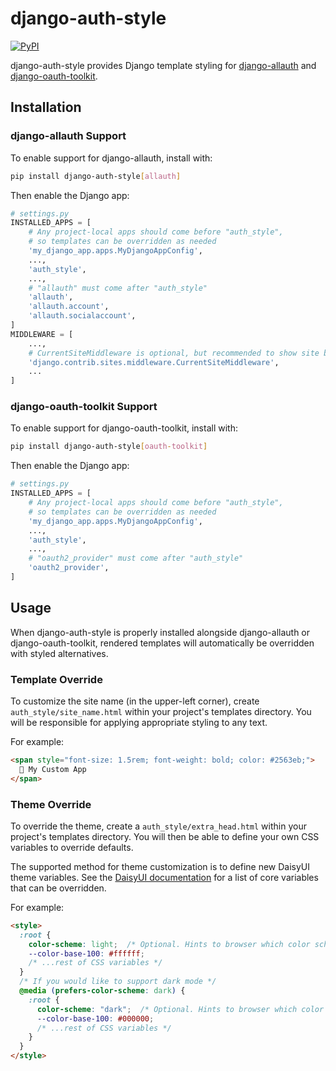 # django-auth-style
[![PyPI](https://img.shields.io/pypi/v/django-auth-style)](https://pypi.org/project/django-auth-style/)

django-auth-style provides Django template styling for
[django-allauth](https://django-allauth.readthedocs.io/)
and [django-oauth-toolkit](https://django-oauth-toolkit.readthedocs.io/).

## Installation
### django-allauth Support
To enable support for django-allauth, install with:
```bash
pip install django-auth-style[allauth]
```

Then enable the Django app:
```python
# settings.py
INSTALLED_APPS = [
    # Any project-local apps should come before "auth_style",
    # so templates can be overridden as needed
    'my_django_app.apps.MyDjangoAppConfig',
    ...,
    'auth_style',
    ...,
    # "allauth" must come after "auth_style"
    'allauth',
    'allauth.account',
    'allauth.socialaccount',
]
MIDDLEWARE = [
    ...,
    # CurrentSiteMiddleware is optional, but recommended to show site branding
    'django.contrib.sites.middleware.CurrentSiteMiddleware',
    ...
]
```

### django-oauth-toolkit Support
To enable support for django-oauth-toolkit, install with:
```bash
pip install django-auth-style[oauth-toolkit]
```

Then enable the Django app:
```python
# settings.py
INSTALLED_APPS = [
    # Any project-local apps should come before "auth_style",
    # so templates can be overridden as needed
    'my_django_app.apps.MyDjangoAppConfig',
    ...,
    'auth_style',
    ...,
    # "oauth2_provider" must come after "auth_style"
    'oauth2_provider',
]
```

## Usage
When django-auth-style is properly installed alongside django-allauth or django-oauth-toolkit,
rendered templates will automatically be overridden with styled alternatives.

### Template Override
To customize the site name (in the upper-left corner), create `auth_style/site_name.html` within your project's templates directory. You will be responsible for applying appropriate styling to any text.

For example:

```html
<span style="font-size: 1.5rem; font-weight: bold; color: #2563eb;">
  🚀 My Custom App
</span>
```

### Theme Override
To override the theme, create a `auth_style/extra_head.html` within your project's templates directory. You will then be able to define your own CSS variables to override defaults.

The supported method for theme customization is to define new DaisyUI theme variables. See the [DaisyUI documentation](https://daisyui.com/docs/utilities/#theme-css-variables) for a list of core variables that can be overridden.

For example:

```html
<style>
  :root {
    color-scheme: light;  /* Optional. Hints to browser which color scheme to use based on user's system settings */
    --color-base-100: #ffffff;
    /* ...rest of CSS variables */
  }
  /* If you would like to support dark mode */
  @media (prefers-color-scheme: dark) {
    :root {
      color-scheme: "dark";  /* Optional. Hints to browser which color scheme to use based on user's system settings */
      --color-base-100: #000000;
      /* ...rest of CSS variables */
    }
  }
</style>
```
